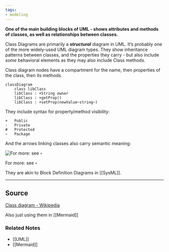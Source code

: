 ```yaml
---
tags:
- modeling
---
```

**One of the main building blocks of UML - shows attributes and methods of classes, as well as relationships between classes.**

Class Diagrams are primarily a ***structural*** diagram in UML. It’s probably one of the more widely-used UML diagram types. They show inheritance patterns between classes, and the properties they carry - but also include *some* behavioral elements as they may also include Class methods.

Class diagram nodes have a compartment for the name, then properties of the class, then its methods.

```mermaid
classDiagram
    class libClass
    libClass : +String owner
    libClass : +getProp()
    libClass : +setProp(newValue~string~)
```

They include syntax for property/method visibility:

```
+	Public
-	Private
#	Protected
~	Package
```

And the arrows linking classes also carry semantic meaning:

![For more: see ‣ ](https://upload.wikimedia.org/wikipedia/commons/thumb/9/93/Uml_classes_en.svg/300px-Uml_classes_en.svg.png)

For more: see ‣ 

They are akin to Block Definition Diagrams in [[SysML]].

---

## Source

[Class diagram - Wikipedia](https://en.wikipedia.org/wiki/Class_diagram)

Also just using them in [[Mermaid]] 

### Related Notes
- [[UML]] 
- [[Mermaid]]